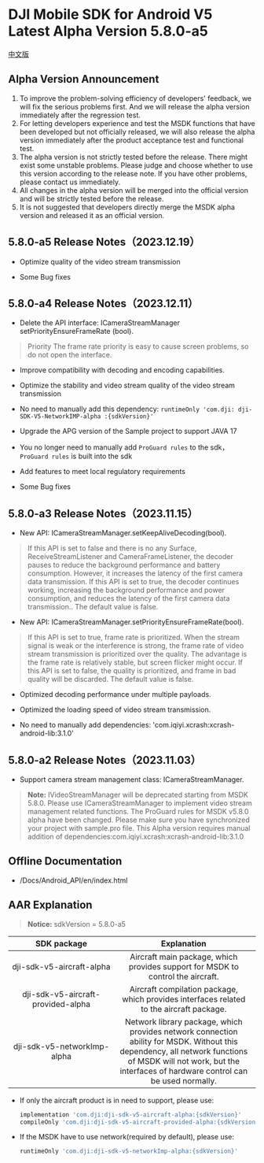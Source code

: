 # DJI Mobile SDK for Android V5 Latest Alpha Version 5.8.0-a5

[中文版](README_CN.md)

##  Alpha Version Announcement

1. To improve the problem-solving efficiency of developers' feedback, we will fix the serious problems first. And we will release the alpha version immediately after the regression test.
2. For letting developers experience and test the MSDK functions that have been developed but not officially released, we will also release the alpha version immediately after the product acceptance test and functional test.
3. The alpha version is not strictly tested before the release. There might exist some unstable problems. Please judge and choose whether to use this version according to the release note. If you have other problems, please contact us immediately.
4. All changes in the alpha version will be merged into the official version and will be strictly tested before the release.
5. It is not suggested that developers directly merge the MSDK alpha version and released it as an official version.

## 5.8.0-a5 Release Notes（2023.12.19）

- Optimize quality of the video stream transmission

- Some Bug fixes

## 5.8.0-a4 Release Notes（2023.12.11）

- Delete the API interface: ICameraStreamManager setPriorityEnsureFrameRate (bool).
> Priority The frame rate priority is easy to cause screen problems, so do not open the interface.

- Improve compatibility with decoding and encoding capabilities.

- Optimize the stability and video stream quality of the video stream transmission

- No need to manually add this dependency: `runtimeOnly 'com.dji: dji-SDK-V5-NetworkIMP-alpha :{sdkVersion}'`

- Upgrade the APG version of the Sample project to support JAVA 17

- You no longer need to manually add `ProGuard rules` to the sdk，`ProGuard rules` is built into the sdk

- Add features to meet local regulatory requirements

- Some Bug fixes

## 5.8.0-a3 Release Notes（2023.11.15）

- New API: ICameraStreamManager.setKeepAliveDecoding(bool).
> If this API is set to false and there is no any Surface, ReceiveStreamListener and CameraFrameListener, the decoder pauses to reduce the background performance and battery consumption. However, it increases the latency of the first camera data transmission. If this API is set to true, the decoder continues working, increasing the background performance and power consumption, and reduces the latency of the first camera data transmission.. The default value is false.

- New API: ICameraStreamManager.setPriorityEnsureFrameRate(bool).
> If this API is set to true, frame rate is prioritized. When the stream signal is weak or the interference is strong, the frame rate of video stream transmission is prioritized over the quality. The advantage is the frame rate is relatively stable, but screen flicker might occur. If this API is set to false, the quality is prioritized, and frame in bad quality will be discarded. The default value is false.

- Optimized decoding performance under multiple payloads.

- Optimized the loading speed of video stream transmission.

- No need to manually add dependencies: 'com.iqiyi.xcrash:xcrash-android-lib:3.1.0'

## 5.8.0-a2 Release Notes（2023.11.03）

- Support camera stream management class: ICameraStreamManager.
> **Note:**
> IVideoStreamManager will be deprecated starting from MSDK 5.8.0. Please use ICameraStreamManager to implement video stream management related functions.
> The ProGuard rules for MSDK v5.8.0 alpha have been changed. Please make sure you have synchronized your project with sample.pro file.
> This Alpha version requires manual addition of dependencies:com.iqiyi.xcrash:xcrash-android-lib:3.1.0

## Offline Documentation

- /Docs/Android_API/en/index.html

## AAR Explanation

> **Notice:** sdkVersion = 5.8.0-a5

| SDK package  <div style="width: 150pt">  | Explanation  <div style="width: 200pt">   | How to use <div style="width: 300pt">|
| :---------------: | :-----------------:  | :---------------: |
|     dji-sdk-v5-aircraft-alpha      | Aircraft main package, which provides support for MSDK to control the aircraft. | implementation 'com.dji:dji-sdk-v5-aircraft-alpha:{sdkVersion}' |
| dji-sdk-v5-aircraft-provided-alpha | Aircraft compilation package, which provides interfaces related to the aircraft package. | compileOnly 'com.dji:dji-sdk-v5-aircraft-provided-alpha:{sdkVersion}' |
| dji-sdk-v5-networkImp-alpha | Network library package, which provides network connection ability for MSDK. Without this dependency, all network functions of MSDK will not work, but the interfaces of hardware control can be used normally. | runtimeOnly 'com.dji:dji-sdk-v5-networkImp-alpha:{sdkVersion}' |

- If only the aircraft product is in need to support, please use:
  ```groovy
  implementation 'com.dji:dji-sdk-v5-aircraft-alpha:{sdkVersion}'
  compileOnly 'com.dji:dji-sdk-v5-aircraft-provided-alpha:{sdkVersion}'
  ```

- If the MSDK have to use network(required by default), please use:
  ```groovy
  runtimeOnly 'com.dji:dji-sdk-v5-networkImp-alpha:{sdkVersion}'
  ```